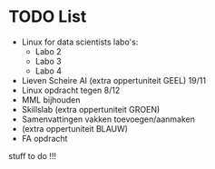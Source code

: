 # TODO List

- Linux for data scientists labo's:
  - Labo 2
  - Labo 3
  - Labo 4
- Lieven Scheire AI (extra oppertuniteit GEEL) 19/11
- Linux opdracht tegen 8/12
- MML bijhouden
- Skillslab (extra oppertuniteit GROEN)
- Samenvattingen vakken toevoegen/aanmaken
- (extra oppertuniteit BLAUW)
- FA opdracht

stuff to do !!!
